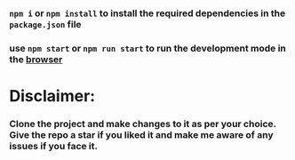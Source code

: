 
### `npm i` or `npm install` to install the required dependencies in the `package.json` file

### use `npm start` or `npm run start` to run the development mode in the [browser](http://localhost:3000)

# Disclaimer:
### Clone the project and make changes to it as per your choice. Give the repo a star if you liked it and make me aware of any issues if you face it.
